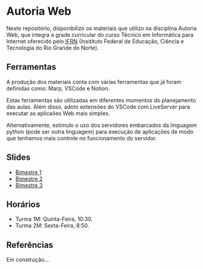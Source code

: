# Autoria Web

Neste repositório, disponibilizo os materiais que utilizo na disciplina Autoria Web, que integra a grade curricular do curso Técnico em Informática para Internet oferecido pelo [IFRN](https://portal.ifrn.edu.br/) (Insitituto Federal de Educação, Ciência e Tecnologia do Rio Grande do Norte).

## Ferramentas

A produção dos materiais conta com várias ferramentas que já foram definidas como: Marp, VSCode e Notion. 

Estas ferramentas são utilizadas em diferentes momentos do planejamento das aulas. Além disso, adoto extensões do VSCode com LiveServer para executar as aplicaões Web mais simples.

Alternativamente, estimulo o uso dos servidores embarcados da linguagem python (pode ser outra linguagem) para execução de aplicações de modo que tenhamos mais controle no funcionamento do servidor.

## Slides

- [Bimestre 1](./pages/bimestre1.md)
- [Bimestre 2](./pages/bimestre2.md)
- [Bimestre 3](./pages/bimestre3.md)

## Horários

- Turma 1M: Quinta-Feira, 10:30.
- Turma 2M: Sexta-Feira, 8:50.

## Referências

Em construção...

